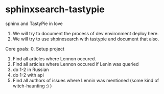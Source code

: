 sphinxsearch-tastypie
=====================

sphinx and TastyPie in love

1. We will try to document the process of dev environment deploy here.
2. We will try to use shpinxsearch with tastypie and document that also.

Core goals:
0. Setup project
1. Find all articles where Lennon occured.
2. Find all articles where Lennon occured if Lenin was queried
3. do 1-2 in Russian
4. do 1-2 with api
5. Find all authors of issues where Lennin was mentioned
    (some kind of witch-haunting :) )